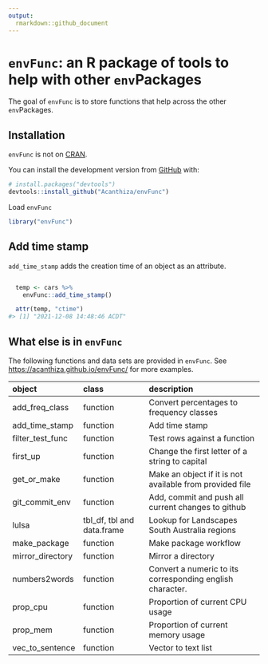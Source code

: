 ```yaml
---
output:
  rmarkdown::github_document
---
```


<!-- README.md is generated from README.Rmd. Please edit that file -->



# `envFunc`: an R package of tools to help with other `env`Packages

<!-- badges: start -->
<!-- badges: end -->

The goal of `envFunc` is to store functions that help across the other `env`Packages.

## Installation

`envFunc` is not on [CRAN](https://CRAN.R-project.org).

You can install the development version from [GitHub](https://github.com/) with:

``` r
# install.packages("devtools")
devtools::install_github("Acanthiza/envFunc")
```

Load `envFunc`


```r
library("envFunc")
```

## Add time stamp

`add_time_stamp` adds the creation time of an object as an attribute.


```r

  temp <- cars %>%
    envFunc::add_time_stamp()

  attr(temp, "ctime")
#> [1] "2021-12-08 14:48:46 ACDT"
```

## What else is in `envFunc`

The following functions and data sets are provided in `envFunc`. See https://acanthiza.github.io/envFunc/ for more examples.


|object           |class                      |description                                               |
|:----------------|:--------------------------|:---------------------------------------------------------|
|add_freq_class   |function                   |Convert percentages to frequency classes                  |
|add_time_stamp   |function                   |Add time stamp                                            |
|filter_test_func |function                   |Test rows against a function                              |
|first_up         |function                   |Change the first letter of a string to capital            |
|get_or_make      |function                   |Make an object if it is not available from provided file  |
|git_commit_env   |function                   |Add, commit and push all current changes to github        |
|lulsa            |tbl_df, tbl and data.frame |Lookup for Landscapes South Australia regions             |
|make_package     |function                   |Make package workflow                                     |
|mirror_directory |function                   |Mirror a directory                                        |
|numbers2words    |function                   |Convert a numeric to its corresponding english character. |
|prop_cpu         |function                   |Proportion of current CPU usage                           |
|prop_mem         |function                   |Proportion of current memory usage                        |
|vec_to_sentence  |function                   |Vector to text list                                       |




